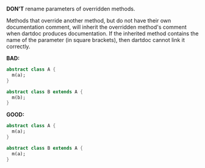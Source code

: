 **DON'T** rename parameters of overridden methods.

Methods that override another method, but do not have their own documentation
comment, will inherit the overridden method's comment when dartdoc produces
documentation. If the inherited method contains the name of the parameter (in
square brackets), then dartdoc cannot link it correctly.

**BAD:**
```dart
abstract class A {
  m(a);
}

abstract class B extends A {
  m(b);
}
```

**GOOD:**
```dart
abstract class A {
  m(a);
}

abstract class B extends A {
  m(a);
}
```

